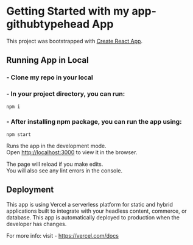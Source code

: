 # Getting Started with my app-githubtypehead App

This project was bootstrapped with [Create React App](https://github.com/facebook/create-react-app).

## Running App in Local
 ###  - Clone my repo in your local
 ###  - In your project directory, you can run:
    npm i
 ###  - After installing npm package, you can run the app using:
    npm start

Runs the app in the development mode.\
Open [http://localhost:3000](http://localhost:3000) to view it in the browser.

The page will reload if you make edits.\
You will also see any lint errors in the console.

## Deployment
This app is using Vercel a serverless platform for static and hybrid applications built to integrate with your headless content, commerce, or database.
This app is automatically deployed to production when the developer has changes.

For more info: visit - https://vercel.com/docs
